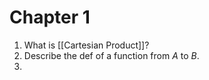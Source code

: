 # Chapter 1

1. What is [[Cartesian Product]]?
2. Describe the def of a function from $A$ to $B$.
3. 